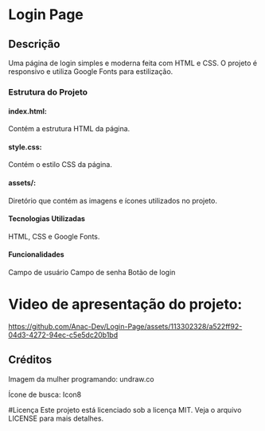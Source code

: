 # Login Page


## Descrição
Uma página de login simples e moderna feita com HTML e CSS. O projeto é responsivo e utiliza Google Fonts para estilização.

### Estrutura do Projeto
#### index.html: 
Contém a estrutura HTML da página.
#### style.css:
Contém o estilo CSS da página.
#### assets/:
Diretório que contém as imagens e ícones utilizados no projeto.
#### Tecnologias Utilizadas
HTML, CSS e Google Fonts.
#### Funcionalidades
Campo de usuário
Campo de senha
Botão de login

# Video de apresentação do projeto:


https://github.com/Anac-Dev/Login-Page/assets/113302328/a522ff92-04d3-4272-94ec-c5e5dc20b1bd


## Créditos
Imagem da mulher programando: undraw.co

Ícone de busca: Icon8

#Licença
Este projeto está licenciado sob a licença MIT. Veja o arquivo LICENSE para mais detalhes.
